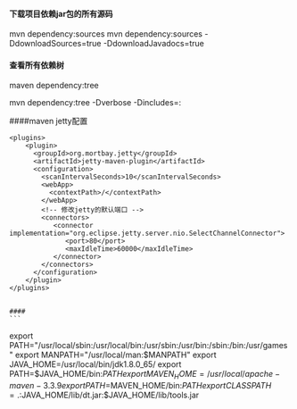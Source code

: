 #### 下载项目依赖jar包的所有源码
mvn dependency:sources 
mvn dependency:sources -DdownloadSources=true -DdownloadJavadocs=true

#### 查看所有依赖树

maven dependency:tree

mvn dependency:tree -Dverbose -Dincludes=<groupId>:<artifactId>

####maven jetty配置
<!-- maven的jetty服务器插件 -->  
    <plugins>  
        <plugin>  
          <groupId>org.mortbay.jetty</groupId>  
          <artifactId>jetty-maven-plugin</artifactId>  
          <configuration>  
            <scanIntervalSeconds>10</scanIntervalSeconds>  
            <webApp>  
              <contextPath>/</contextPath>  
            </webApp>  
            <!-- 修改jetty的默认端口 -->  
            <connectors>  
               <connector implementation="org.eclipse.jetty.server.nio.SelectChannelConnector">  
                  <port>80</port>  
                  <maxIdleTime>60000</maxIdleTime>  
               </connector>  
            </connectors>  
          </configuration>  
        </plugin>  
    </plugins>  


    ####
    ```
   export PATH="/usr/local/sbin:/usr/local/bin:/usr/sbin:/usr/bin:/sbin:/bin:/usr/games"
   export MANPATH="/usr/local/man:$MANPATH"
   export JAVA_HOME=/usr/local/bin/jdk1.8.0_65/
   export PATH=$JAVA_HOME/bin:$PATH
   export MAVEN_HOME=/usr/local/apache-maven-3.3.9
   export PATH=$MAVEN_HOME/bin:$PATH
   export CLASSPATH=.:$JAVA_HOME/lib/dt.jar:$JAVA_HOME/lib/tools.jar
  ```
